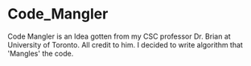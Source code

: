 # Code_Mangler
Code Mangler is an Idea gotten from my CSC professor Dr. Brian at University of Toronto. All credit to him. I decided to write algorithm that 'Mangles' the code.
